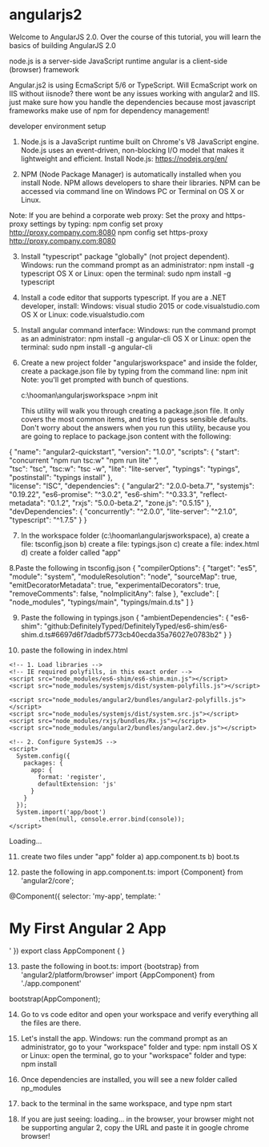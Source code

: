 # angularjs2
Welcome to AngularJS 2.0. Over the course of this tutorial, you will learn the basics of building AngularJS 2.0

node.js is a server-side JavaScript runtime
angular is a client-side (browser) framework

Angular.js2 is using EcmaScript 5/6 or TypeScript. Will EcmaScript work on IIS without iisnode? there wont be any issues working with angular2 and IIS. just make sure how you handle the dependencies because most javascript frameworks make use of npm for dependency management!

developer environment setup

1. Node.js is a JavaScript runtime built on Chrome's V8 JavaScript engine. Node.js uses an event-driven, non-blocking I/O model that makes it lightweight and efficient. Install Node.js: https://nodejs.org/en/

2. NPM (Node Package Manager) is automatically installed when you install Node. NPM allows developers to share their libraries. NPM can be accessed  via command line on Windows PC or Terminal on OS X or Linux.

Note: If you are behind a corporate web proxy: Set the proxy and https-proxy settings by typing:
npm config set proxy http://proxy.company.com:8080
npm config set https-proxy http://proxy.company.com:8080

3. Install "typescript" package "globally" (not project dependent).
  Windows: run the command prompt as an administrator: npm install -g typescript
  OS X or Linux: open the terminal: sudo npm install -g typescript

4. Install a code editor that supports typescript. If you are a .NET developer, install:
   Windows: visual studio 2015 or code.visualstudio.com
   OS X or Linux: code.visualstudio.com

5. Install angular command interface:
   Windows: run the command prompt as an administrator: npm install -g angular-cli
   OS X or Linux: open the terminal: sudo npm install -g angular-cli

 6. Create a new project folder "angularjsworkspace" and inside the folder, create a package.json file by typing from the command line:    npm init
    Note: you'll get prompted with bunch of questions.

    c:\hooman\angularjsworkspace >npm init
    
    This utility will walk you through creating a package.json file. It only covers the most common items, and tries to guess sensible defaults. Don't worry about the answers when you run this utility, because you are going to replace to package.json content with the following:

{
  "name": "angular2-quickstart",
  "version": "1.0.0",
  "scripts": {
    "start": "concurrent \"npm run tsc:w\" \"npm run lite\" ",    
    "tsc": "tsc",
    "tsc:w": "tsc -w",
    "lite": "lite-server",
    "typings": "typings",
    "postinstall": "typings install"
  },  
  "license": "ISC",
  "dependencies": {
    "angular2": "2.0.0-beta.7",
    "systemjs": "0.19.22",
    "es6-promise": "^3.0.2",
    "es6-shim": "^0.33.3",
    "reflect-metadata": "0.1.2",
    "rxjs": "5.0.0-beta.2",
    "zone.js": "0.5.15"
  },
  "devDependencies": {
    "concurrently": "^2.0.0",
    "lite-server": "^2.1.0",
    "typescript": "^1.7.5"
  }
}

7. In the workspace folder (c:\hooman\angularjsworkspace),
a) create a file: tsconfig.json
b) create a file: typings.json
c) create a file: index.html
d) create a folder called "app"

8.Paste the following in tsconfig.json
{
  "compilerOptions": {
    "target": "es5",
    "module": "system",
    "moduleResolution": "node",
    "sourceMap": true,
    "emitDecoratorMetadata": true,
    "experimentalDecorators": true,
    "removeComments": false,
    "noImplicitAny": false
  },
  "exclude": [
    "node_modules",
    "typings/main",
    "typings/main.d.ts"
  ]
}

9. Paste the following in typings.json
{
  "ambientDependencies": {
    "es6-shim": "github:DefinitelyTyped/DefinitelyTyped/es6-shim/es6-shim.d.ts#6697d6f7dadbf5773cb40ecda35a76027e0783b2"
  }
}


10. paste the following in index.html
<html>

  <head>
    <title>Angular 2 QuickStart</title>

    <!-- 1. Load libraries -->
    <!-- IE required polyfills, in this exact order -->
    <script src="node_modules/es6-shim/es6-shim.min.js"></script>
    <script src="node_modules/systemjs/dist/system-polyfills.js"></script>

    <script src="node_modules/angular2/bundles/angular2-polyfills.js"></script>
    <script src="node_modules/systemjs/dist/system.src.js"></script>
    <script src="node_modules/rxjs/bundles/Rx.js"></script>
    <script src="node_modules/angular2/bundles/angular2.dev.js"></script>

    <!-- 2. Configure SystemJS -->
    <script>
      System.config({
        packages: {        
          app: {
            format: 'register',
            defaultExtension: 'js'
          }
        }
      });
      System.import('app/boot')
            .then(null, console.error.bind(console));
    </script>

  </head>

  <!-- 3. Display the application -->
  <body>
    <my-app>Loading...</my-app>
  </body>

</html>

11. create two files under "app" folder
a) app.component.ts
b) boot.ts

12. paste the following in app.component.ts:
import {Component} from 'angular2/core';

@Component({
    selector: 'my-app',
    template: '<h1>My First Angular 2 App</h1>'
})
export class AppComponent { }

13. paste the following in boot.ts:
import {bootstrap}    from 'angular2/platform/browser'
import {AppComponent} from './app.component'

bootstrap(AppComponent);

14. Go to vs code editor and open your workspace and verify everything all the files are there.

15. Let's install the app.
  Windows: run the command prompt as an administrator, go to your "workspace" folder and type: npm install
  OS X or Linux: open the terminal, go to your "workspace" folder and type: npm install

16. Once dependencies are installed, you will see a new folder called np_modules

17. back to the terminal in the same workspace, and type npm start

18. If you are just seeing: loading... in the browser, your browser might not be supporting angular 2, copy the URL and paste it in google chrome browser!
